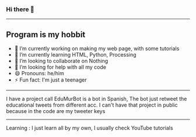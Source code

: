 ### Hi there 👋

---
## Program is my hobbit

- 🔭 I’m currently working on making my web page, with some tutorials
- 🌱 I’m currently learning HTML, Python, Processing
- 👯 I’m looking to collaborate on Nothing
- 🤔 I’m looking for help with all my code
- 😄 Pronouns: he/him
- ⚡ Fun fact: I'm just a teenager
---

I have a project call EduMurBot is a bot in Spanish, 
The bot just retweet the educational tweets from different acc.
I can't have that project in public because in the code are my tweeter keys

---
Learning
:  I just learn all by my own, I usually check YouTube tutorials
